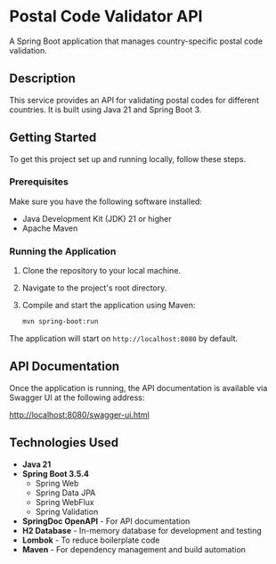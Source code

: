 # Postal Code Validator API

A Spring Boot application that manages country-specific postal code validation.

## Description

This service provides an API for validating postal codes for different countries. It is built using Java 21 and Spring Boot 3.

## Getting Started

To get this project set up and running locally, follow these steps.

### Prerequisites

Make sure you have the following software installed:

-   Java Development Kit (JDK) 21 or higher
-   Apache Maven

### Running the Application

1.  Clone the repository to your local machine.
2.  Navigate to the project's root directory.
3.  Compile and start the application using Maven:

    ```bash
    mvn spring-boot:run
    ```

The application will start on `http://localhost:8080` by default.

## API Documentation

Once the application is running, the API documentation is available via Swagger UI at the following address:

[http://localhost:8080/swagger-ui.html](http://localhost:8080/swagger-ui.html)

## Technologies Used

-   **Java 21**
-   **Spring Boot 3.5.4**
    -   Spring Web
    -   Spring Data JPA
    -   Spring WebFlux
    -   Spring Validation
-   **SpringDoc OpenAPI** - For API documentation
-   **H2 Database** - In-memory database for development and testing
-   **Lombok** - To reduce boilerplate code
-   **Maven** - For dependency management and build automation
